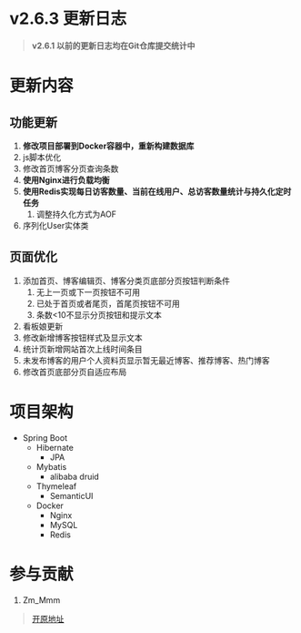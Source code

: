 # v2.6.3 更新日志

> **v2.6.1 以前的更新日志均在Git仓库提交统计中**

# 更新内容

## 功能更新

1. **修改项目部署到Docker容器中，重新构建数据库**
2. js脚本优化
3. 修改首页博客分页查询条数
4. **使用Nginx进行负载均衡**
5. **使用Redis实现每日访客数量、当前在线用户、总访客数量统计与持久化定时任务**
    1. 调整持久化方式为AOF
6. 序列化User实体类

## 页面优化
    
1. 添加首页、博客编辑页、博客分类页底部分页按钮判断条件
   1. 无上一页或下一页按钮不可用
   2. 已处于首页或者尾页，首尾页按钮不可用
   3. 条数<10不显示分页按钮和提示文本
2. 看板娘更新
3. 修改新增博客按钮样式及显示文本
4. 统计页新增网站首次上线时间条目
5. 未发布博客的用户个人资料页显示暂无最近博客、推荐博客、热门博客
6. 修改首页底部分页自适应布局

# 项目架构

- Spring Boot
    - Hibernate
        - JPA
    - Mybatis
        - alibaba druid
    - Thymeleaf
        - SemanticUI
    - Docker
        - Nginx
        - MySQL
        - Redis
    
# 参与贡献

1.  Zm_Mmm

> [开原地址](https://gitee.com/zm_mmm/blog "开原地址")